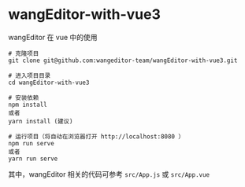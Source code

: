 # wangEditor-with-vue3

wangEditor 在 vue 中的使用

```
# 克隆项目
git clone git@github.com:wangeditor-team/wangEditor-with-vue3.git

# 进入项目目录
cd wangEditor-with-vue3

# 安装依赖
npm install
或者
yarn install (建议)

# 运行项目（将自动在浏览器打开 http://localhost:8080 ）
npm run serve
或者
yarn run serve
```

其中，wangEditor 相关的代码可参考 `src/App.js` 或 `src/App.vue`